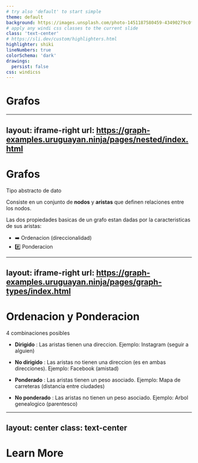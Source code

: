 ```yaml
---
# try also 'default' to start simple
theme: default
background: https://images.unsplash.com/photo-1451187580459-43490279c0fa?ixlib=rb-1.2.1&ixid=MnwxMjA3fDB8MHxwaG90by1wYWdlfHx8fGVufDB8fHx8&auto=format&fit=crop&w=1772&q=80
# apply any windi css classes to the current slide
class: 'text-center'
# https://sli.dev/custom/highlighters.html
highlighter: shiki
lineNumbers: true
colorSchema: 'dark'
drawings:
  persist: false
css: windicss
---
```


# Grafos

<div class="abs-br m-6 flex gap-2">
  <a href="https://github.com/BRJoaquin" target="_blank" alt="GitHub"
    class="text-xl icon-btn opacity-50 !border-none !hover:text-white">
    <carbon-logo-github />
  </a>
</div>

<!--
The last comment block of each slide will be treated as slide notes. It will be visible and editable in Presenter Mode along with the slide. [Read more in the docs](https://sli.dev/guide/syntax.html#notes)
-->

---
layout: iframe-right
url: https://graph-examples.uruguayan.ninja/pages/nested/index.html
---

# Grafos

Tipo abstracto de dato

Consiste en un conjunto de **nodos** y **aristas** que definen relaciones entre los nodos.

Las dos propiedades basicas de un grafo estan dadas por la caracteristicas de sus aristas:

- ➡️ Ordenacion (direccionalidad)
- #️⃣ Ponderacion 

<div class="abs-br m-4 flex gap-2">
  <a href="https://graph-examples.uruguayan.ninja/pages/nested/index.html" target="_blank" alt="GitHub"
    class="text-l icon-btn opacity-50 !border-none !hover:text-white">
    <zondicons:screen-full/>
  </a>
</div>

---
layout: iframe-right
url: https://graph-examples.uruguayan.ninja/pages/graph-types/index.html
---

# Ordenacion y Ponderacion

4 combinaciones posibles

- **Dirigido** : Las aristas tienen una direccion. Ejemplo: Instagram (seguir a alguien) 

- **No dirigido** : Las aristas no tienen una direccion (es en ambas direcciones). Ejemplo: Facebook (amistad)

- **Ponderado** : Las aristas tienen un peso asociado. Ejemplo: Mapa de carreteras (distancia entre ciudades)

- **No ponderado** : Las aristas no tienen un peso asociado. Ejemplo: Arbol genealogico (parentesco)



<div class="abs-br m-4 flex gap-2">
  <a href="https://graph-examples.uruguayan.ninja/pages/graph-types/index.html" target="_blank" alt="GitHub"
    class="text-l icon-btn opacity-50 !border-none !hover:text-white">
    <zondicons:screen-full/>
  </a>
</div>


---
layout: center
class: text-center
---

# Learn More

<!-- [Documentations](https://sli.dev) · [GitHub](https://github.com/slidevjs/slidev) · [Showcases](https://sli.dev/showcases.html) -->
